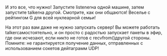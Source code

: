 И это все, что нужно! Запустите listenerна одной машине, затем запустите talkerна другой. Смотрите, как они общаются! Веселье с рейтингом G для всей нуклеарной семьи!

На этот раз вам даже не нужно запускать сервер! Вы можете работать talkerсамостоятельно, и он просто с радостью запускает пакеты в эфир, где они исчезают, если никто не готов с recvfrom()другой стороны. Помните: не гарантируется получение данных, отправленных с использованием сокетов дейтаграмм UDP!